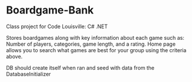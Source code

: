 # Boardgame-Bank
Class project for Code Louisville: C# .NET

Stores boardgames along with key information about each game such as: Number of players, categories, game length, and a rating.
Home page allows you to search what games are best for your group using the criteria above.

DB should create itself when ran and seed with data from the DatabaseInitializer
